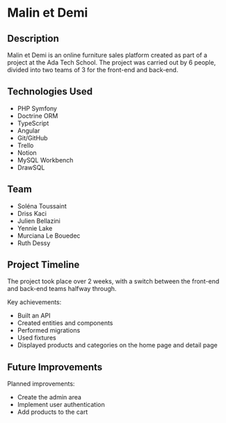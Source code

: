 # Malin et Demi

## Description
Malin et Demi is an online furniture sales platform created as part of a project at the Ada Tech School. The project was carried out by 6 people, divided into two teams of 3 for the front-end and back-end.

## Technologies Used
- PHP Symfony
- Doctrine ORM 
- TypeScript
- Angular
- Git/GitHub
- Trello
- Notion
- MySQL Workbench
- DrawSQL

## Team
- Soléna Toussaint
- Driss Kaci
- Julien Bellazini
- Yennie Lake
- Murciana Le Bouedec
- Ruth Dessy

## Project Timeline
The project took place over 2 weeks, with a switch between the front-end and back-end teams halfway through.

Key achievements:
- Built an API
- Created entities and components
- Performed migrations
- Used fixtures
- Displayed products and categories on the home page and detail page

## Future Improvements
Planned improvements:
- Create the admin area
- Implement user authentication
- Add products to the cart
